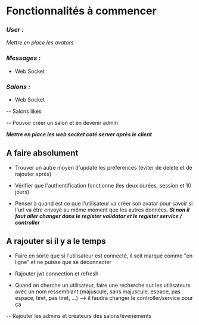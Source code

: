 # Fonctionnalités à commencer

### ***User :***




*Mettre en place les avatars*


### ***Messages :***

- Web Socket


### ***Salons :***

- Web Socket

-- Salons likés

-- Pouvoir créer un salon et en devenir admin

***Mettre en place les web socket coté server après le client***





## A faire absolument

- Trouver un autre moyen d'update les préférences (éviter de delete et de rajouter après)

- Vérifier que l'authentification fonctionne (les deux durées, session et 10 jours)

- Penser à quand est ce que l'utilisateur va créer son avatar pour savoir si l'url va être envoyé au même moment que les autres données.
***Si non il faut aller changer dans le register validator et le register service / controller***



## A rajouter si il y a le temps

- Faire en sorte que si l'utilisateur est connecté, il soit marqué comme "en ligne" et ne puisse que se déconnecter

- Rajouter jwt connection et refresh

- Quand on cherche un utilisateur, faire une recherche sur les utilisateurs avec un nom ressemblant (majuscule, sans majuscule, espace, pas espace, tiret, pas tiret, ...) --> il faudra changer le controller/service pour ça

-- Rajouter les admins et créateurs des salons/évenements